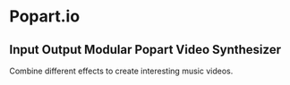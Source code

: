 # Popart.io

## Input Output Modular Popart Video Synthesizer
Combine different effects to create interesting music videos.
